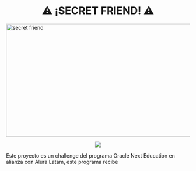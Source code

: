   <h1 align="center">⚠ ¡SECRET FRIEND! ⚠</h1>
  
  <img width="948" height="309" alt="secret friend" src="https://github.com/user-attachments/assets/2ca0cfed-1b15-48a2-bcdc-ebd35e58806c" />
  
  <p align="center">
  <img src="https://img.shields.io/badge/STATUS-TERMINADO%20-red">
  </p>

  Este proyecto es un challenge del programa Oracle Next Education en alianza con Alura Latam, este programa recibe 
